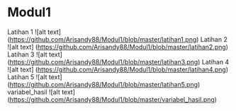 # Modul1
Latihan 1
![alt text] (https://github.com/Arisandy88/Modul1/blob/master/latihan1.png)
Latihan 2
![alt text] (https://github.com/Arisandy88/Modul1/blob/master/latihan2.png)
Latihan 3
![alt text] (https://github.com/Arisandy88/Modul1/blob/master/latihan3.png)
Latihan 4
![alt text] (https://github.com/Arisandy88/Modul1/blob/master/latihan4.png)
Latihan 5
![alt text] (https://github.com/Arisandy88/Modul1/blob/master/latihan5.png)
variabel_hasil
![alt text] (https://github.com/Arisandy88/Modul1/blob/master/variabel_hasil.png)

